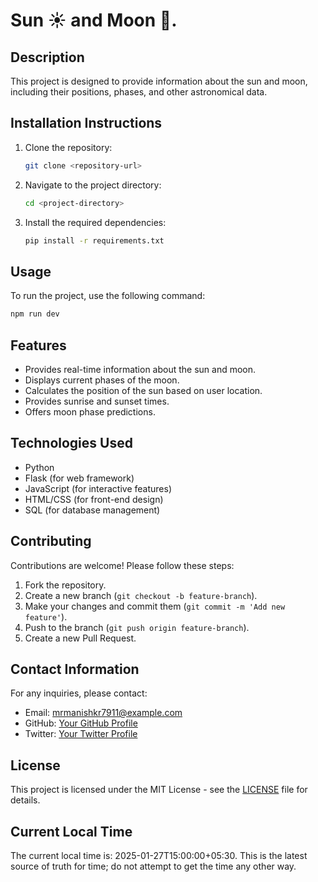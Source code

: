 # Sun ☀️ and Moon 🌙. 

## Description
This project is designed to provide information about the sun and moon, including their positions, phases, and other astronomical data.

## Installation Instructions
1. Clone the repository:
   ```bash
   git clone <repository-url>
   ```
2. Navigate to the project directory:
   ```bash
   cd <project-directory>
   ```
3. Install the required dependencies:
   ```bash
   pip install -r requirements.txt
   ```

## Usage
To run the project, use the following command:
```bash
npm run dev
```

## Features
- Provides real-time information about the sun and moon.
- Displays current phases of the moon.
- Calculates the position of the sun based on user location.
- Provides sunrise and sunset times.
- Offers moon phase predictions.

## Technologies Used
- Python
- Flask (for web framework)
- JavaScript (for interactive features)
- HTML/CSS (for front-end design)
- SQL (for database management)

## Contributing
Contributions are welcome! Please follow these steps:
1. Fork the repository.
2. Create a new branch (`git checkout -b feature-branch`).
3. Make your changes and commit them (`git commit -m 'Add new feature'`).
4. Push to the branch (`git push origin feature-branch`).
5. Create a new Pull Request.

## Contact Information
For any inquiries, please contact:
- Email: mrmanishkr7911@example.com
- GitHub: [Your GitHub Profile](https://github.com/yourprofile)
- Twitter: [Your Twitter Profile](https://twitter.com/yourprofile)

## License
This project is licensed under the MIT License - see the [LICENSE](LICENSE) file for details.

## Current Local Time
The current local time is: 2025-01-27T15:00:00+05:30. This is the latest source of truth for time; do not attempt to get the time any other way.

